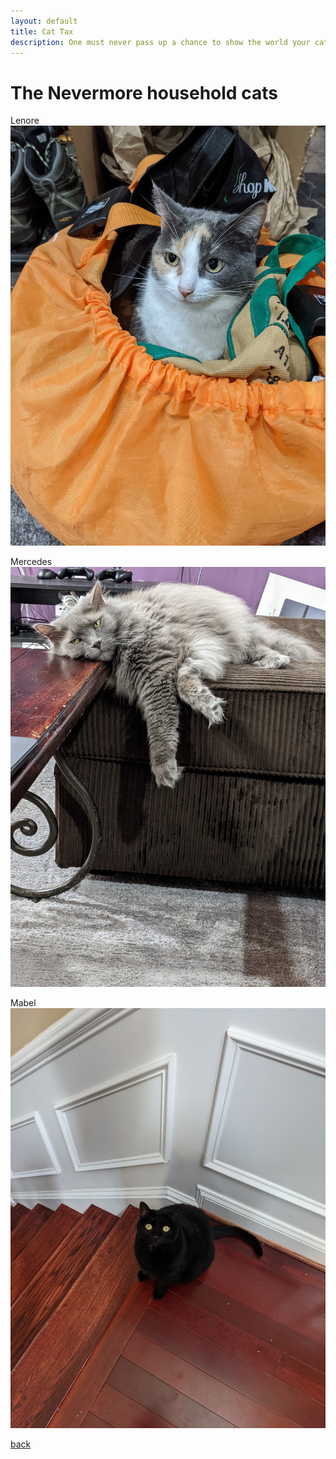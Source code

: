 ```yaml
---
layout: default
title: Cat Tax
description: One must never pass up a chance to show the world your cats.
---
```


# The Nevermore household cats

Lenore
![Lenore](/assets/images/LenoreCatTax.jpeg)

Mercedes
![Merdedes](/assets/images/MercedesCatTax.jpeg)

Mabel
![Mabel](/assets/images/MabelCatTax.jpeg)


[back](./)
